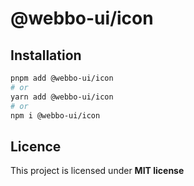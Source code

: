 # @webbo-ui/icon



## Installation

```bash
pnpm add @webbo-ui/icon
# or
yarn add @webbo-ui/icon
# or
npm i @webbo-ui/icon
```

## Licence

This project is licensed under **MIT license**